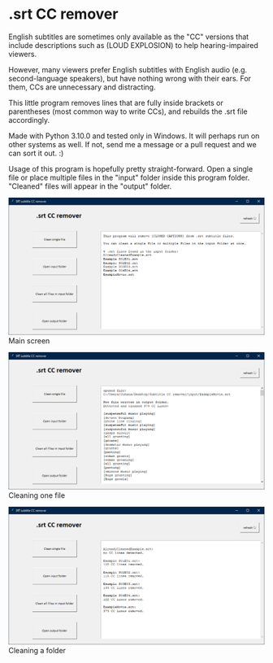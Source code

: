 # .srt CC remover
English subtitles are sometimes only available as the "CC" versions that include descriptions such as (LOUD EXPLOSION) to help hearing-impaired viewers. 

However, many viewers prefer English subtitles with English audio (e.g. second-language speakers), but have nothing wrong with their ears. For them, CCs are unnecessary and distracting.

This little program removes lines that are fully inside brackets or parentheses (most common way to write CCs), and rebuilds the .srt file accordingly.

Made with Python 3.10.0 and tested only in Windows. It will perhaps run on other systems as well. If not, send me a message or a pull request and we can sort it out. :)

Usage of this program is hopefully pretty straight-forward. Open a single file or place multiple files in the "input" folder inside this program folder. "Cleaned" files will appear in the "output" folder.


![screenshot](https://github.com/Byproduct/srt_cc_remover/blob/main/screenshots/ccremover1.png)
Main screen


![screenshot](https://github.com/Byproduct/srt_cc_remover/blob/main/screenshots/ccremover2.png)
Cleaning one file


![screenshot](https://github.com/Byproduct/srt_cc_remover/blob/main/screenshots/ccremover3.png)
Cleaning a folder
